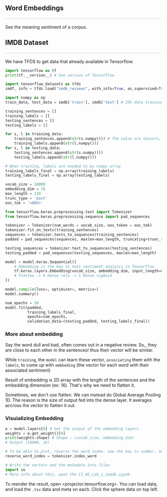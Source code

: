 <style>hr{opacity: 20%; height: 1px!important; margin-bottom:0px!important</style>

## Word Embeddings <hr>
See the meaning sentiment of a corpus.

## IMDB Dataset <hr>
We have TFDS to get data that already available in Tensorflow. 

```python
import tensorflow as tf
print(tf.__version__) # See version of TensorFlow

import tensorflow_datasets as tfds
imdf, info = tfds.load("imdb_reviews", with_info=True, as_supervised=True) # Returns data and metadata

import numpy as np
train_data, test_data = imdb['train'], imdb['test'] # 25k data training, and 25k data testing

training_sentences = []
training_labels = []
testing_sentences = []
testing_labels = []

for s, l in training_data:
    training_sentences.append(str(s.numpy())) # The value are tensors, numpy actually extrating the value
    training_labels.append(str(l.numpy()))
for s, l in testing_data:
    testing_sentences.append(str(s.numpy()))
    testing_labels.append(str(l.numpy()))

# When training, labels are needed to by numpy array
training_labels_final = np.array(training_labels)
testing_labels_final = np.array(testing_labels)

vocab_size = 10000
embedding_dim = 16
max_length = 120
trunc_type = 'post'
oov_tok = '<OOV>'

from tensorflow.keras.preprocessing.text import Tokenizer
from tensorflow.keras.preprocessing.sequence import pad_sequences

tokenizer = Tokenizer(num_words = vocab_size, oov_token = oov_tok)
tokenizer.fit_on_texts(training_sentences)
sequences = tokenizer.texts_to_sequences(training_sentences)
padded = pad_sequences(sequences, maxlen=max_length, truncating=trunc_type)

testing_sequences = tokenizer.text_to_sequences(testing_sentences)
testing_padded = pad_sequences(testing_sequences, maxlen=max_length)

model = model.keras.Sequential([
    # Embedding is the key to text sentiment analysis in Tensorflow
    tf.keras.layers.Embedding(vocab_size, embedding_dim, input_length=max_length),
    # Flatten -> 6 Dense relu -> 1 Dense sigmoid 
])

model.compile(loss=, optimizer=, metrics=)
model.summary()

num_epochs = 10
model.fit(padded, 
          training_labels_final,
          epochs=num_epochs,
          validation_data=(testing_padded, testing_labels_final))
```

### More about embedding
Say the word dull and bad, often comes out in a negative review. So,, they are close to each other in the sentences! thus their vector will be similar.

While `training`, the `model` can learn these vector, `associating` them with the `labels`, to come up with `embbeding` (the vector for each word with their associated sentiment)

Result of embedding is 2D array with the length of the sentences and the embedding dimension (ex: 16). That's why we need to flatten it.

Sometimes, we don't use flatten. We can instead do Global Average Pooling 1D. The reason is the size of output fed into the dense layer. It averages accross the vector to flatten it out. 

### Visuializing Embedding
```py
e = model.layers[0] # Get the output of the embedding layers
weights = e.get_weight()[0]
print(weights.shape) # Shape : (vocab_size, embedding_dim)
# Output (10000, 16)

# To be able to plot, reverse the word index, now the key is number, and the value is the word.
reverse_word_index = tokenizer.index_word

# Write the vectors and the metadata into files
import io
# More info about this, open the C3_W2_Lab_1_iomdb.ipynb
```

To reender the result, open <projector.tensorflow.org>. You can load data, and load the `.tsv` data and meta on each.
Click the sphere data on top left.

